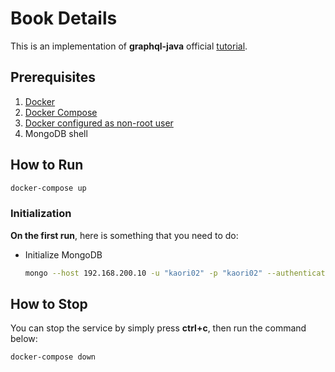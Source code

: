 # Book Details

This is an implementation of **graphql-java** official [tutorial](https://www.graphql-java.com/tutorials/getting-started-with-spring-boot/).

## Prerequisites

1. [Docker](https://docs.docker.com/get-docker/)
2. [Docker Compose](https://docs.docker.com/compose/install/)
3. [Docker configured as non-root user](https://docs.docker.com/engine/install/linux-postinstall/#manage-docker-as-a-non-root-user)
4. MongoDB shell

## How to Run

```sh
docker-compose up
```

### Initialization

**On the first run**, here is something that you need to do:

- Initialize MongoDB

  ```sh
  mongo --host 192.168.200.10 -u "kaori02" -p "kaori02" --authenticationDatabase "admin" < init-mongo.js
  ```

## How to Stop

You can stop the service by simply press **ctrl+c**, then run the command below:

```sh
docker-compose down
```
